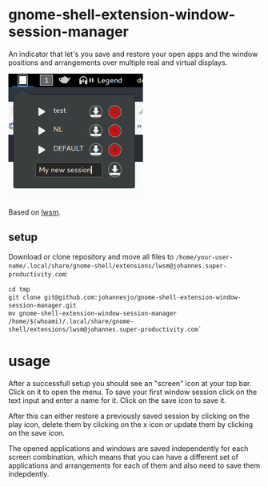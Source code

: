 # gnome-shell-extension-window-session-manager

An indicator that let's you save and restore your open apps and the window positions and arrangements over multiple real and virtual displays.

![Screenshot](/screenshot.png "Screenshot")

Based on [lwsm](https://github.com/johannesjo/linux-window-session-manager).

## setup
Download or clone repository and move all files to `/home/your-user-name/.local/share/gnome-shell/extensions/lwsm@johannes.super-productivity.com`:

```
cd tmp
git clone git@github.com:johannesjo/gnome-shell-extension-window-session-manager.git
mv gnome-shell-extension-window-session-manager /home/$(whoami)/.local/share/gnome-shell/extensions/lwsm@johannes.super-productivity.com`
```

# usage
After a successfull setup you should see an "screen" icon at your top bar. Click on it to open the menu. To save your first window session click on the text input and enter a name for it. Click on the save icon to save it. 

After this can either restore a previously saved session by clicking on the play icon, delete them by clicking on the x icon or update them by clicking on the save icon. 

The opened applications and windows are saved independently for each screen combination, which means that you can have a different set of applications and arrangements for each of them and also need to save them indepdently. 
